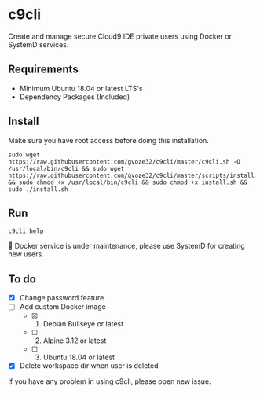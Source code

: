 # c9cli

Create and manage secure Cloud9 IDE private users using Docker or SystemD services.

## Requirements

- Minimum Ubuntu 18.04 or latest LTS's
- Dependency Packages (Included)

## Install

Make sure you have root access before doing this installation.

```
sudo wget https://raw.githubusercontent.com/gvoze32/c9cli/master/c9cli.sh -O /usr/local/bin/c9cli && sudo wget https://raw.githubusercontent.com/gvoze32/c9cli/master/scripts/install.sh && sudo chmod +x /usr/local/bin/c9cli && sudo chmod +x install.sh && sudo ./install.sh
```

## Run

```
c9cli help
```

🔴 Docker service is under maintenance, please use SystemD for creating new users.

## To do

- [x] Change password feature
- [ ] Add custom Docker image
  - [x] 1. Debian Bullseye or latest
  - [ ] 2. Alpine 3.12 or latest
  - [ ] 3. Ubuntu 18.04 or latest
- [x] Delete workspace dir when user is deleted

If you have any problem in using c9cli, please open new issue.
